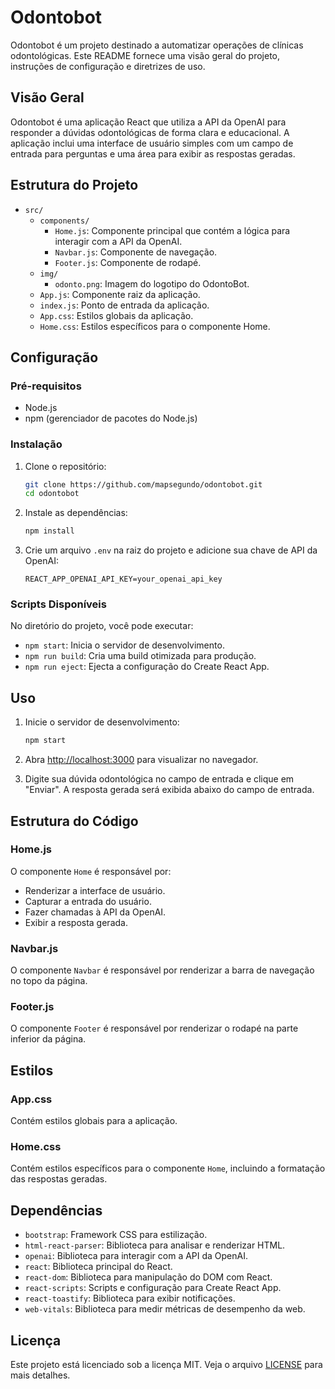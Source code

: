 # Odontobot

Odontobot é um projeto destinado a automatizar operações de clínicas odontológicas. Este README fornece uma visão geral do projeto, instruções de configuração e diretrizes de uso.

## Visão Geral

Odontobot é uma aplicação React que utiliza a API da OpenAI para responder a dúvidas odontológicas de forma clara e educacional. A aplicação inclui uma interface de usuário simples com um campo de entrada para perguntas e uma área para exibir as respostas geradas.

## Estrutura do Projeto

- `src/`
  - `components/`
    - `Home.js`: Componente principal que contém a lógica para interagir com a API da OpenAI.
    - `Navbar.js`: Componente de navegação.
    - `Footer.js`: Componente de rodapé.
  - `img/`
    - `odonto.png`: Imagem do logotipo do OdontoBot.
  - `App.js`: Componente raiz da aplicação.
  - `index.js`: Ponto de entrada da aplicação.
  - `App.css`: Estilos globais da aplicação.
  - `Home.css`: Estilos específicos para o componente Home.

## Configuração

### Pré-requisitos

- Node.js
- npm (gerenciador de pacotes do Node.js)

### Instalação

1. Clone o repositório:

   ```sh
   git clone https://github.com/mapsegundo/odontobot.git
   cd odontobot

   ```

2. Instale as dependências:

   ```sh
   npm install
   ```

3. Crie um arquivo `.env` na raiz do projeto e adicione sua chave de API da OpenAI:

   ```properties
   REACT_APP_OPENAI_API_KEY=your_openai_api_key
   ```

### Scripts Disponíveis

No diretório do projeto, você pode executar:

- `npm start`: Inicia o servidor de desenvolvimento.
- `npm run build`: Cria uma build otimizada para produção.
- `npm run eject`: Ejecta a configuração do Create React App.

## Uso

1. Inicie o servidor de desenvolvimento:

   ```sh
   npm start
   ```

2. Abra [http://localhost:3000](http://localhost:3000) para visualizar no navegador.

3. Digite sua dúvida odontológica no campo de entrada e clique em "Enviar". A resposta gerada será exibida abaixo do campo de entrada.

## Estrutura do Código

### Home.js

O componente `Home` é responsável por:

- Renderizar a interface de usuário.
- Capturar a entrada do usuário.
- Fazer chamadas à API da OpenAI.
- Exibir a resposta gerada.

### Navbar.js

O componente `Navbar` é responsável por renderizar a barra de navegação no topo da página.

### Footer.js

O componente `Footer` é responsável por renderizar o rodapé na parte inferior da página.

## Estilos

### App.css

Contém estilos globais para a aplicação.

### Home.css

Contém estilos específicos para o componente `Home`, incluindo a formatação das respostas geradas.

## Dependências

- `bootstrap`: Framework CSS para estilização.
- `html-react-parser`: Biblioteca para analisar e renderizar HTML.
- `openai`: Biblioteca para interagir com a API da OpenAI.
- `react`: Biblioteca principal do React.
- `react-dom`: Biblioteca para manipulação do DOM com React.
- `react-scripts`: Scripts e configuração para Create React App.
- `react-toastify`: Biblioteca para exibir notificações.
- `web-vitals`: Biblioteca para medir métricas de desempenho da web.

## Licença

Este projeto está licenciado sob a licença MIT. Veja o arquivo [LICENSE](LICENSE) para mais detalhes.
